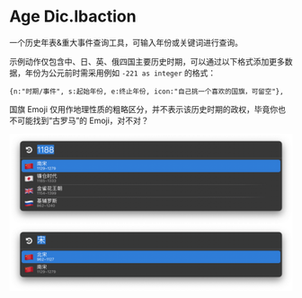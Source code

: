 # Age Dic.lbaction

一个历史年表&重大事件查询工具，可输入年份或关键词进行查询。

示例动作仅包含中、日、英、俄四国主要历史时期，可以通过以下格式添加更多数据，年份为公元前时需采用例如 `-221 as integer` 的格式：

```
{n:"时期/事件", s:起始年份, e:终止年份, icon:"自己挑一个喜欢的国旗，可留空"},
```

国旗 Emoji 仅用作地理性质的粗略区分，并不表示该历史时期的政权，毕竟你也不可能找到“古罗马”的 Emoji，对不对？

![title](img.png)